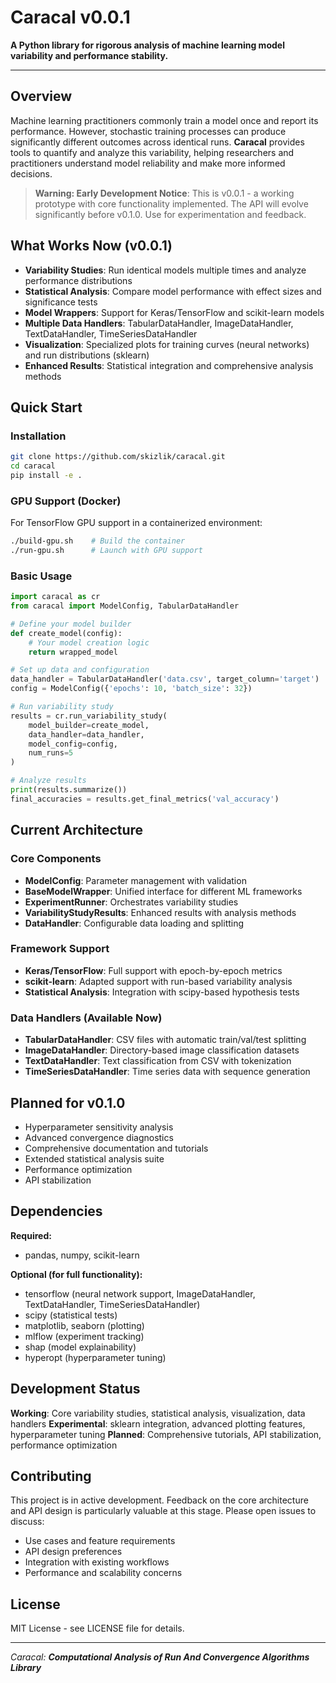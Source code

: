 # Caracal v0.0.1

**A Python library for rigorous analysis of machine learning model variability and performance stability.**

---

## Overview

Machine learning practitioners commonly train a model once and report its performance. However, stochastic training processes can produce significantly different outcomes across identical runs. **Caracal** provides tools to quantify and analyze this variability, helping researchers and practitioners understand model reliability and make more informed decisions.

> **Warning: Early Development Notice**: This is v0.0.1 - a working prototype with core functionality implemented. The API will evolve significantly before v0.1.0. Use for experimentation and feedback.

## What Works Now (v0.0.1)

- **Variability Studies**: Run identical models multiple times and analyze performance distributions
- **Statistical Analysis**: Compare model performance with effect sizes and significance tests
- **Model Wrappers**: Support for Keras/TensorFlow and scikit-learn models
- **Multiple Data Handlers**: TabularDataHandler, ImageDataHandler, TextDataHandler, TimeSeriesDataHandler
- **Visualization**: Specialized plots for training curves (neural networks) and run distributions (sklearn)
- **Enhanced Results**: Statistical integration and comprehensive analysis methods

## Quick Start

### Installation

```bash
git clone https://github.com/skizlik/caracal.git
cd caracal
pip install -e .
```

### GPU Support (Docker)
For TensorFlow GPU support in a containerized environment:
```bash
./build-gpu.sh    # Build the container
./run-gpu.sh      # Launch with GPU support
```

### Basic Usage

```python
import caracal as cr
from caracal import ModelConfig, TabularDataHandler

# Define your model builder
def create_model(config):
    # Your model creation logic
    return wrapped_model

# Set up data and configuration
data_handler = TabularDataHandler('data.csv', target_column='target')
config = ModelConfig({'epochs': 10, 'batch_size': 32})

# Run variability study
results = cr.run_variability_study(
    model_builder=create_model,
    data_handler=data_handler,
    model_config=config,
    num_runs=5
)

# Analyze results
print(results.summarize())
final_accuracies = results.get_final_metrics('val_accuracy')
```

## Current Architecture

### Core Components
- **ModelConfig**: Parameter management with validation
- **BaseModelWrapper**: Unified interface for different ML frameworks
- **ExperimentRunner**: Orchestrates variability studies
- **VariabilityStudyResults**: Enhanced results with analysis methods
- **DataHandler**: Configurable data loading and splitting

### Framework Support
- **Keras/TensorFlow**: Full support with epoch-by-epoch metrics
- **scikit-learn**: Adapted support with run-based variability analysis
- **Statistical Analysis**: Integration with scipy-based hypothesis tests

### Data Handlers (Available Now)
- **TabularDataHandler**: CSV files with automatic train/val/test splitting
- **ImageDataHandler**: Directory-based image classification datasets
- **TextDataHandler**: Text classification from CSV with tokenization
- **TimeSeriesDataHandler**: Time series data with sequence generation

## Planned for v0.1.0

- Hyperparameter sensitivity analysis
- Advanced convergence diagnostics
- Comprehensive documentation and tutorials
- Extended statistical analysis suite
- Performance optimization
- API stabilization

## Dependencies

**Required:**
- pandas, numpy, scikit-learn

**Optional (for full functionality):**
- tensorflow (neural network support, ImageDataHandler, TextDataHandler, TimeSeriesDataHandler)
- scipy (statistical tests)
- matplotlib, seaborn (plotting)
- mlflow (experiment tracking)
- shap (model explainability)
- hyperopt (hyperparameter tuning)

## Development Status

**Working**: Core variability studies, statistical analysis, visualization, data handlers
**Experimental**: sklearn integration, advanced plotting features, hyperparameter tuning
**Planned**: Comprehensive tutorials, API stabilization, performance optimization

## Contributing

This project is in active development. Feedback on the core architecture and API design is particularly valuable at this stage. Please open issues to discuss:

- Use cases and feature requirements
- API design preferences
- Integration with existing workflows
- Performance and scalability concerns

## License

MIT License - see LICENSE file for details.

---

*Caracal: **Computational Analysis of Run And Convergence Algorithms Library***
